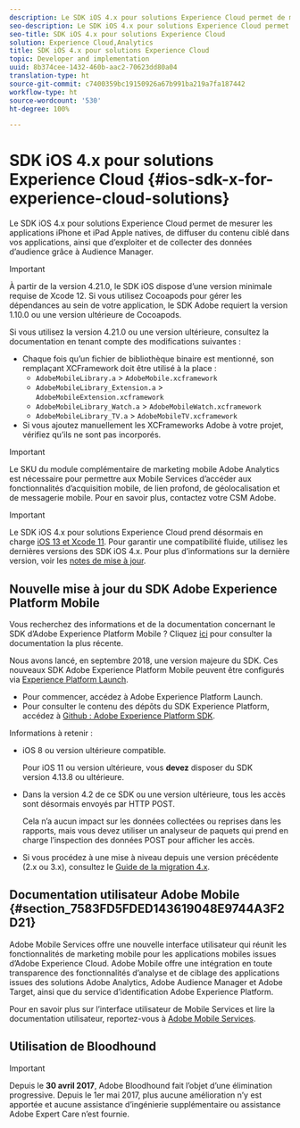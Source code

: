 ```yaml
---
description: Le SDK iOS 4.x pour solutions Experience Cloud permet de mesurer les applications iPhone et iPad Apple natives, de diffuser du contenu ciblé dans vos applications, ainsi que d’exploiter et de collecter des données d’audience grâce à Audience Manager.
seo-description: Le SDK iOS 4.x pour solutions Experience Cloud permet de mesurer les applications iPhone et iPad Apple natives, de diffuser du contenu ciblé dans vos applications, ainsi que d’exploiter et de collecter des données d’audience grâce à Audience Manager.
seo-title: SDK iOS 4.x pour solutions Experience Cloud
solution: Experience Cloud,Analytics
title: SDK iOS 4.x pour solutions Experience Cloud
topic: Developer and implementation
uuid: 8b374cee-1432-460b-aac2-70623dd80a04
translation-type: ht
source-git-commit: c7400359bc19150926a67b991ba219a7fa187442
workflow-type: ht
source-wordcount: '530'
ht-degree: 100%

---
```



# SDK iOS 4.x pour solutions Experience Cloud {#ios-sdk-x-for-experience-cloud-solutions}

Le SDK iOS 4.x pour solutions Experience Cloud permet de mesurer les applications iPhone et iPad Apple natives, de diffuser du contenu ciblé dans vos applications, ainsi que d’exploiter et de collecter des données d’audience grâce à Audience Manager.

>[!IMPORTANT]
>
>À partir de la version 4.21.0, le SDK iOS dispose d’une version minimale requise de Xcode 12. Si vous utilisez Cocoapods pour gérer les dépendances au sein de votre application, le SDK Adobe requiert la version 1.10.0 ou une version ultérieure de Cocoapods.

Si vous utilisez la version 4.21.0 ou une version ultérieure, consultez la documentation en tenant compte des modifications suivantes :

* Chaque fois qu’un fichier de bibliothèque binaire est mentionné, son remplaçant XCFramework doit être utilisé à la place :
   * `AdobeMobileLibrary.a` > `AdobeMobile.xcframework`
   * `AdobeMobileLibrary_Extension.a` > `AdobeMobileExtension.xcframework`
   * `AdobeMobileLibrary_Watch.a` > `AdobeMobileWatch.xcframework`
   * `AdobeMobileLibrary_TV.a` > `AdobeMobileTV.xcframework`
* Si vous ajoutez manuellement les XCFrameworks Adobe à votre projet, vérifiez qu’ils ne sont pas incorporés.

>[!IMPORTANT]
>
>Le SKU du module complémentaire de marketing mobile Adobe Analytics est nécessaire pour permettre aux Mobile Services d’accéder aux fonctionnalités d’acquisition mobile, de lien profond, de géolocalisation et de messagerie mobile. Pour en savoir plus, contactez votre CSM Adobe.

>[!IMPORTANT]
>
>Le SDK iOS 4.x pour solutions Experience Cloud prend désormais en charge [iOS 13 et Xcode 11](https://developer.apple.com/ios/). Pour garantir une compatibilité fluide, utilisez les dernières versions des SDK iOS 4.x. Pour plus d’informations sur la dernière version, voir les [notes de mise à jour](/help/ios/rel-notes.md).

## Nouvelle mise à jour du SDK Adobe Experience Platform Mobile

Vous recherchez des informations et de la documentation concernant le SDK d’Adobe Experience Platform Mobile ? Cliquez [ici](https://aep-sdks.gitbook.io/docs/) pour consulter la documentation la plus récente.

Nous avons lancé, en septembre 2018, une version majeure du SDK. Ces nouveaux SDK Adobe Experience Platform Mobile peuvent être configurés via [Experience Platform Launch](https://www.adobe.com/fr/experience-platform/launch.html).

* Pour commencer, accédez à Adobe Experience Platform Launch.
* Pour consulter le contenu des dépôts du SDK Experience Platform, accédez à [Github : Adobe Experience Platform SDK](https://github.com/Adobe-Marketing-Cloud/acp-sdks).

Informations à retenir :

* iOS 8 ou version ultérieure compatible.

   Pour iOS 11 ou version ultérieure, vous **devez** disposer du SDK version 4.13.8 ou ultérieure.

* Dans la version 4.2 de ce SDK ou une version ultérieure, tous les accès sont désormais envoyés par HTTP POST.

   Cela n’a aucun impact sur les données collectées ou reprises dans les rapports, mais vous devez utiliser un analyseur de paquets qui prend en charge l’inspection des données POST pour afficher les accès.

* Si vous procédez à une mise à niveau depuis une version précédente (2.x ou 3.x), consultez le [Guide de la migration 4.x](/help/ios/getting-started/migration-v3.md).

## Documentation utilisateur Adobe Mobile {#section_7583FD5FDED143619048E9744A3F2D21}

Adobe Mobile Services offre une nouvelle interface utilisateur qui réunit les fonctionnalités de marketing mobile pour les applications mobiles issues d’Adobe Experience Cloud. Adobe Mobile offre une intégration en toute transparence des fonctionnalités d’analyse et de ciblage des applications issues des solutions Adobe Analytics, Adobe Audience Manager et Adobe Target, ainsi que du service d’identification Adobe Experience Platform.

Pour en savoir plus sur l’interface utilisateur de Mobile Services et lire la documentation utilisateur, reportez-vous à [Adobe Mobile Services](/help/using/home.md).

## Utilisation de Bloodhound

>[!IMPORTANT]
>
>Depuis le **30 avril 2017**, Adobe Bloodhound fait l’objet d’une élimination progressive. Depuis le 1er mai 2017, plus aucune amélioration n’y est apportée et aucune assistance d’ingénierie supplémentaire ou assistance Adobe Expert Care n’est fournie.
